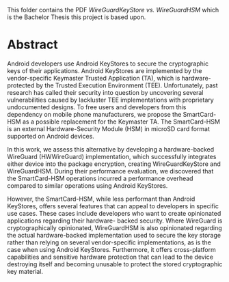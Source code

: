 This folder contains the PDF *WireGuardKeyStore vs. WireGuardHSM* which is the Bachelor Thesis this project is based upon. 

# Abstract
Android developers use Android KeyStores to secure the cryptographic keys of their applications. Android KeyStores are implemented by the vendor-specific Keymaster Trusted Application (TA), which is hardware-protected by the Trusted Execution Environment (TEE). Unfortunately, past research has called their security into question by uncovering several vulnerabilities caused by lackluster TEE implementations with proprietary undocumented designs. To free users and developers from this dependency on mobile phone manufacturers, we propose the SmartCard-HSM as a possible replacement for the Keymaster TA. The SmartCard-HSM is an external Hardware-Security Module (HSM) in microSD card format supported on Android devices.

In this work, we assess this alternative by developing a hardware-backed WireGuard (HWWireGuard) implementation, which successfully integrates either device into the package encryption, creating WireGuardKeyStore and WireGuardHSM. During their performance evaluation, we discovered that the SmartCard-HSM operations incurred a performance overhead compared to similar operations using Android KeyStores. 

However, the SmartCard-HSM, while less performant than Android KeyStores, offers several features that can appeal to developers in specific use cases. These cases include
developers who want to create opinionated applications regarding their hardware- backed security. Where WireGuard is cryptographically opinionated, WireGuardHSM is also opinionated regarding the actual hardware-backed implementation used to secure the key storage rather than relying on several vendor-specific implementations, as is the case when using Android KeyStores. Furthermore, it offers cross-platform capabilities and sensitive hardware protection that can lead to the device destroying itself and becoming unusable to protect the stored cryptographic key material.
